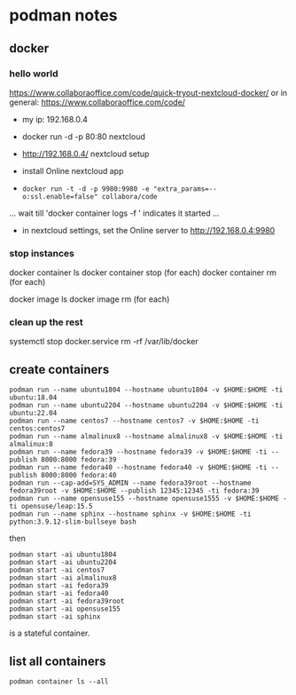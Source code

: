 # podman notes

## docker

### hello world

https://www.collaboraoffice.com/code/quick-tryout-nextcloud-docker/ or in general: https://www.collaboraoffice.com/code/

- my ip: 192.168.0.4

- docker run -d -p 80:80 nextcloud

- http://192.168.0.4/ nextcloud setup

- install Online nextcloud app

- `docker run -t -d -p 9980:9980 -e "extra_params=--o:ssl.enable=false" collabora/code`

... wait till 'docker container logs -f <hash>' indicates it started ...

- in nextcloud settings, set the Online server to http://192.168.0.4:9980

### stop instances

docker container ls
docker container stop <hash> (for each)
docker container rm <hash> (for each)

docker image ls
docker image rm <hash> (for each)

### clean up the rest

systemctl stop docker.service
rm -rf /var/lib/docker

## create containers

```
podman run --name ubuntu1804 --hostname ubuntu1804 -v $HOME:$HOME -ti ubuntu:18.04
podman run --name ubuntu2204 --hostname ubuntu2204 -v $HOME:$HOME -ti ubuntu:22.04
podman run --name centos7 --hostname centos7 -v $HOME:$HOME -ti centos:centos7
podman run --name almalinux8 --hostname almalinux8 -v $HOME:$HOME -ti almalinux:8
podman run --name fedora39 --hostname fedora39 -v $HOME:$HOME -ti --publish 8000:8000 fedora:39
podman run --name fedora40 --hostname fedora40 -v $HOME:$HOME -ti --publish 8000:8000 fedora:40
podman run --cap-add=SYS_ADMIN --name fedora39root --hostname fedora39root -v $HOME:$HOME --publish 12345:12345 -ti fedora:39
podman run --name opensuse155 --hostname opensuse1555 -v $HOME:$HOME -ti opensuse/leap:15.5
podman run --name sphinx --hostname sphinx -v $HOME:$HOME -ti python:3.9.12-slim-bullseye bash
```

then

```
podman start -ai ubuntu1804
podman start -ai ubuntu2204
podman start -ai centos7
podman start -ai almalinux8
podman start -ai fedora39
podman start -ai fedora40
podman start -ai fedora39root
podman start -ai opensuse155
podman start -ai sphinx
```

is a stateful container.

## list all containers

```
podman container ls --all
```
